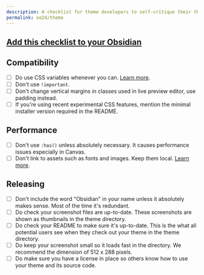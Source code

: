 ```yaml
---
description: A checklist for theme developers to self-critique their themes.
permalink: oo24/theme
---
```


## [Add this checklist to your Obsidian](obsidian://new?name=Obsidian%20October%20O_O%202024%20theme%20self-critique%20checklist&content=%23%23%20Compatibility%0A%0A-%20%5B%20%5D%20Do%20use%20CSS%20variables%20whenever%20you%20can.%20%5BLearn%20more%5D%28https%3A%2F%2Fdocs.obsidian.md%2FReference%2FCSS%2Bvariables%2FCSS%2Bvariables%29.%0A-%20%5B%20%5D%20Don%27t%20use%20%60%21important%60.%0A-%20%5B%20%5D%20Don%27t%20change%20vertical%20margins%20in%20classes%20used%20in%20live%20preview%20editor%2C%20use%20padding%20instead.%0A-%20%5B%20%5D%20If%20you%27re%20using%20recent%20experimental%20CSS%20features%2C%20mention%20the%20minimal%20installer%20version%20required%20in%20the%20README.%0A%0A%23%23%20Performance%0A%0A-%20%5B%20%5D%20Don%27t%20use%20%60%3Ahas%28%29%60%20unless%20absolutely%20necessary.%20It%20causes%20performance%20issues%20especially%20in%20Canvas.%0A-%20%5B%20%5D%20Don%27t%20link%20to%20assets%20such%20as%20fonts%20and%20images.%20Keep%20them%20local.%20%5BLearn%20more%5D%28https%3A%2F%2Fdocs.obsidian.md%2FThemes%2FApp%2Bthemes%2FTheme%2Bguidelines%23Keep%2Bassets%2Blocal%29.%0A%0A%0A%23%23%20Releasing%0A%0A-%20%5B%20%5D%20Don%27t%20include%20the%20word%20%22Obsidian%22%20in%20your%20name%20unless%20it%20absolutely%20makes%20sense.%20Most%20of%20the%20time%20it%27s%20redundant.%0A-%20%5B%20%5D%20Do%20check%20your%20screenshot%20files%20are%20up-to-date.%20These%20screenshots%20are%20shown%20as%20thumbnails%20in%20the%20theme%20directory.%0A-%20%5B%20%5D%20Do%20check%20your%20README%20to%20make%20sure%20it%27s%20up-to-date.%20This%20is%20the%20what%20all%20potential%20users%20see%20when%20they%20check%20out%20your%20theme%20in%20the%20theme%20directory.%0A-%20%5B%20%5D%20Do%20keep%20your%20screenshot%20small%20so%20it%20loads%20fast%20in%20the%20directory.%20We%20recommend%20the%20dimension%20of%20512%20x%20288%20pixels.%0A-%20%5B%20%5D%20Do%20make%20sure%20you%20have%20a%20license%20in%20place%20so%20others%20know%20how%20to%20use%20your%20theme%20and%20its%20source%20code.)

## Compatibility

- [ ] Do use CSS variables whenever you can. [Learn more](https://docs.obsidian.md/Reference/CSS+variables/CSS+variables).
- [ ] Don't use `!important`.
- [ ] Don't change vertical margins in classes used in live preview editor, use padding instead.
- [ ] If you're using recent experimental CSS features, mention the minimal installer version required in the README.

## Performance

- [ ] Don't use `:has()` unless absolutely necessary. It causes performance issues especially in Canvas.
- [ ] Don't link to assets such as fonts and images. Keep them local. [Learn more](https://docs.obsidian.md/Themes/App+themes/Theme+guidelines#Keep+assets+local).

## Releasing

- [ ] Don't include the word "Obsidian" in your name unless it absolutely makes sense. Most of the time it's redundant.
- [ ] Do check your screenshot files are up-to-date. These screenshots are shown as thumbnails in the theme directory.
- [ ] Do check your README to make sure it's up-to-date. This is the what all potential users see when they check out your theme in the theme directory.
- [ ] Do keep your screenshot small so it loads fast in the directory. We recommend the dimension of 512 x 288 pixels.
- [ ] Do make sure you have a license in place so others know how to use your theme and its source code.

